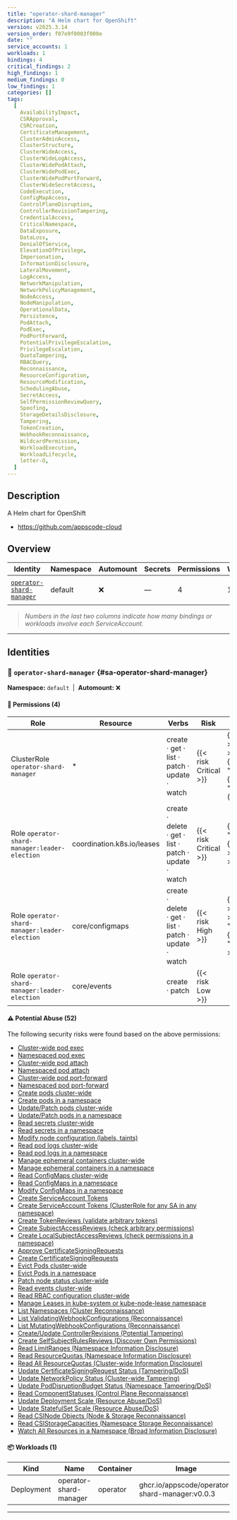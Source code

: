 ```yaml
---
title: "operator-shard-manager"
description: "A Helm chart for OpenShift"
version: v2025.3.14
version_order: f07e9f0003f000e
date: ""
service_accounts: 1
workloads: 1
bindings: 4
critical_findings: 2
high_findings: 1
medium_findings: 0
low_findings: 1
categories: []
tags:
  [
    AvailabilityImpact,
    CSRApproval,
    CSRCreation,
    CertificateManagement,
    ClusterAdminAccess,
    ClusterStructure,
    ClusterWideAccess,
    ClusterWideLogAccess,
    ClusterWidePodAttach,
    ClusterWidePodExec,
    ClusterWidePodPortForward,
    ClusterWideSecretAccess,
    CodeExecution,
    ConfigMapAccess,
    ControlPlaneDisruption,
    ControllerRevisionTampering,
    CredentialAccess,
    CriticalNamespace,
    DataExposure,
    DataLoss,
    DenialOfService,
    ElevationOfPrivilege,
    Impersonation,
    InformationDisclosure,
    LateralMovement,
    LogAccess,
    NetworkManipulation,
    NetworkPolicyManagement,
    NodeAccess,
    NodeManipulation,
    OperationalData,
    Persistence,
    PodAttach,
    PodExec,
    PodPortForward,
    PotentialPrivilegeEscalation,
    PrivilegeEscalation,
    QuotaTampering,
    RBACQuery,
    Reconnaissance,
    ResourceConfiguration,
    ResourceModification,
    SchedulingAbuse,
    SecretAccess,
    SelfPermissionReviewQuery,
    Spoofing,
    StorageDetailsDisclosure,
    Tampering,
    TokenCreation,
    WebhookReconnaissance,
    WildcardPermission,
    WorkloadExecution,
    WorkloadLifecycle,
    letter-O,
  ]
---
```


## Description

A Helm chart for OpenShift

- https://github.com/appscode-cloud

## Overview

| Identity                                               | Namespace | Automount | Secrets | Permissions | Workloads | Risk                    |
| ------------------------------------------------------ | --------- | --------- | ------- | ----------- | --------- | ----------------------- |
| [`operator-shard-manager`](#sa-operator-shard-manager) | default   | ❌        | —       | 4           | 1         | {{< risk "Critical" >}} |

> _Numbers in the last two columns indicate how many bindings or workloads involve each ServiceAccount._

---

## Identities

### 🤖 `operator-shard-manager` {#sa-operator-shard-manager}

**Namespace:** `default`  |  **Automount:** ❌

#### 🔑 Permissions (4)

| Role                                          | Resource                   | Verbs                                                 | Risk                  | Tags                                                                                                                                                                 |
| --------------------------------------------- | -------------------------- | ----------------------------------------------------- | --------------------- | -------------------------------------------------------------------------------------------------------------------------------------------------------------------- |
| ClusterRole `operator-shard-manager`          | \*                         | create · get · list · patch · update · watch          | {{< risk Critical >}} | {{< tag "AvailabilityImpact" >}} {{< tag "CSRApproval" >}} {{< tag "CSRCreation" >}} {{< tag "CertificateManagement" >}} {{< tag "ClusterAdminAccess" >}} (+47 more) |
| Role `operator-shard-manager:leader-election` | coordination.k8s.io/leases | create · delete · get · list · patch · update · watch | {{< risk Critical >}} | {{< tag "ControlPlaneDisruption" >}} {{< tag "CriticalNamespace" >}} {{< tag "DenialOfService" >}} {{< tag "Tampering" >}}                                           |
| Role `operator-shard-manager:leader-election` | core/configmaps            | create · delete · get · list · patch · update · watch | {{< risk High >}}     | {{< tag "ConfigMapAccess" >}} {{< tag "DataExposure" >}} {{< tag "InformationDisclosure" >}} {{< tag "PotentialPrivilegeEscalation" >}} {{< tag "Tampering" >}}      |
| Role `operator-shard-manager:leader-election` | core/events                | create · patch                                        | {{< risk Low >}}      |                                                                                                                                                                      |

#### ⚠️ Potential Abuse (52)

The following security risks were found based on the above permissions:

- [Cluster-wide pod exec](/rules/1000)
- [Namespaced pod exec](/rules/1001)
- [Cluster-wide pod attach](/rules/1002)
- [Namespaced pod attach](/rules/1003)
- [Cluster-wide pod port-forward](/rules/1004)
- [Namespaced pod port-forward](/rules/1005)
- [Create pods cluster-wide](/rules/1006)
- [Create pods in a namespace](/rules/1007)
- [Update/Patch pods cluster-wide](/rules/1008)
- [Update/Patch pods in a namespace](/rules/1009)
- [Read secrets cluster-wide](/rules/1010)
- [Read secrets in a namespace](/rules/1011)
- [Modify node configuration (labels, taints)](/rules/1015)
- [Read pod logs cluster-wide](/rules/1018)
- [Read pod logs in a namespace](/rules/1019)
- [Manage ephemeral containers cluster-wide](/rules/1020)
- [Manage ephemeral containers in a namespace](/rules/1021)
- [Read ConfigMaps cluster-wide](/rules/1022)
- [Read ConfigMaps in a namespace](/rules/1023)
- [Modify ConfigMaps in a namespace](/rules/1025)
- [Create ServiceAccount Tokens](/rules/1047)
- [Create ServiceAccount Tokens (ClusterRole for any SA in any namespace)](/rules/1048)
- [Create TokenReviews (validate arbitrary tokens)](/rules/1049)
- [Create SubjectAccessReviews (check arbitrary permissions)](/rules/1050)
- [Create LocalSubjectAccessReviews (check permissions in a namespace)](/rules/1051)
- [Approve CertificateSigningRequests](/rules/1052)
- [Create CertificateSigningRequests](/rules/1053)
- [Evict Pods cluster-wide](/rules/1057)
- [Evict Pods in a namespace](/rules/1058)
- [Patch node status cluster-wide](/rules/1069)
- [Read events cluster-wide](/rules/1070)
- [Read RBAC configuration cluster-wide](/rules/1077)
- [Manage Leases in kube-system or kube-node-lease namespace](/rules/1081)
- [List Namespaces (Cluster Reconnaissance)](/rules/1082)
- [List ValidatingWebhookConfigurations (Reconnaissance)](/rules/1083)
- [List MutatingWebhookConfigurations (Reconnaissance)](/rules/1084)
- [Create/Update ControllerRevisions (Potential Tampering)](/rules/1085)
- [Create SelfSubjectRulesReviews (Discover Own Permissions)](/rules/1086)
- [Read LimitRanges (Namespace Information Disclosure)](/rules/1087)
- [Read ResourceQuotas (Namespace Information Disclosure)](/rules/1088)
- [Read All ResourceQuotas (Cluster-wide Information Disclosure)](/rules/1089)
- [Update CertificateSigningRequest Status (Tampering/DoS)](/rules/1090)
- [Update NetworkPolicy Status (Cluster-wide Tampering)](/rules/1093)
- [Update PodDisruptionBudget Status (Namespace Tampering/DoS)](/rules/1094)
- [Read ComponentStatuses (Control Plane Reconnaissance)](/rules/1095)
- [Update Deployment Scale (Resource Abuse/DoS)](/rules/1096)
- [Update StatefulSet Scale (Resource Abuse/DoS)](/rules/1097)
- [Read CSINode Objects (Node & Storage Reconnaissance)](/rules/1100)
- [Read CSIStorageCapacities (Namespace Storage Reconnaissance)](/rules/1101)
- [Watch All Resources in a Namespace (Broad Information Disclosure)](/rules/1103)

#### 📦 Workloads (1)

| Kind       | Name                   | Container | Image                                          |
| ---------- | ---------------------- | --------- | ---------------------------------------------- |
| Deployment | operator-shard-manager | operator  | ghcr.io/appscode/operator-shard-manager:v0.0.3 |

---
